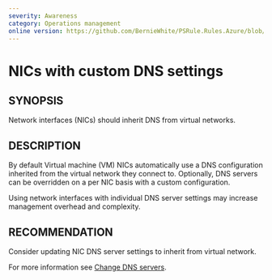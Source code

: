 ```yaml
---
severity: Awareness
category: Operations management
online version: https://github.com/BernieWhite/PSRule.Rules.Azure/blob/master/docs/rules/en/Azure.VM.UniqueDns.md
---
```


# NICs with custom DNS settings

## SYNOPSIS

Network interfaces (NICs) should inherit DNS from virtual networks.

## DESCRIPTION

By default Virtual machine (VM) NICs automatically use a DNS configuration inherited from the virtual network they connect to.
Optionally, DNS servers can be overridden on a per NIC basis with a custom configuration.

Using network interfaces with individual DNS server settings may increase management overhead and complexity.

## RECOMMENDATION

Consider updating NIC DNS server settings to inherit from virtual network.

For more information see [Change DNS servers](https://docs.microsoft.com/en-us/azure/virtual-network/virtual-network-network-interface#change-dns-servers).
